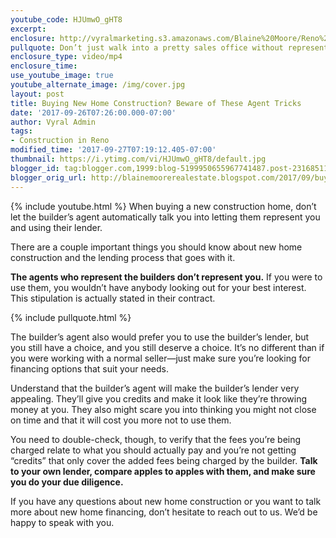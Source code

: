 ```yaml
---
youtube_code: HJUmwO_gHT8
excerpt:
enclosure: http://vyralmarketing.s3.amazonaws.com/Blaine%20Moore/Reno%20Real%20Estate-%20Buying%20New%20Home%20Construction%253F%20Beware%20of%20These%20Agent%20Tricks.mp4
pullquote: Don’t just walk into a pretty sales office without representation.
enclosure_type: video/mp4
enclosure_time:
use_youtube_image: true
youtube_alternate_image: /img/cover.jpg
layout: post
title: Buying New Home Construction? Beware of These Agent Tricks
date: '2017-09-26T07:26:00.000-07:00'
author: Vyral Admin
tags:
- Construction in Reno
modified_time: '2017-09-27T07:19:12.405-07:00'
thumbnail: https://i.ytimg.com/vi/HJUmwO_gHT8/default.jpg
blogger_id: tag:blogger.com,1999:blog-5199950655967741487.post-2316851166746538345
blogger_orig_url: http://blainemoorerealestate.blogspot.com/2017/09/buying-new-home-construction-beware-of.html
---
```

{% include youtube.html %}
When buying a new construction home, don’t let the builder’s agent automatically talk you into letting them represent you and using their lender.

There are a couple important things you should know about new home construction and the lending process that goes with it.

**The agents who represent the builders don’t represent you.** If you were to use them, you wouldn’t have anybody looking out for your best interest. This stipulation is actually stated in their contract.

{% include pullquote.html %}

The builder’s agent also would prefer you to use the builder’s lender, but you still have a choice, and you still deserve a choice. It’s no different than if you were working with a normal seller—just make sure you’re looking for financing options that suit your needs.

Understand that the builder’s agent will make the builder’s lender very appealing. They’ll give you credits and make it look like they’re throwing money at you. They also might scare you into thinking you might not close on time and that it will cost you more not to use them.

You need to double-check, though, to verify that the fees you’re being charged relate to what you should actually pay and you’re not getting “credits” that only cover the added fees being charged by the builder. **Talk to your own lender, compare apples to apples with them, and make sure you do your due diligence.**

If you have any questions about new home construction or you want to talk more about new home financing, don’t hesitate to reach out to us. We’d be happy to speak with you.

